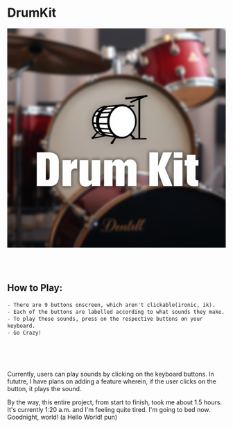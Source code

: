 # DrumKit 
![DrumKit](./meta.jpg)

<br><br>

## How to Play:
    - There are 9 buttons onscreen, which aren't clickable(ironic, ik).
    - Each of the buttons are labelled according to what sounds they make.
    - To play these sounds, press on the respective buttons on your keyboard.
    - Go Crazy!

<br><br><br>

Currently, users can play sounds by clicking on the keyboard buttons. In fututre, I have plans on adding a feature wherein, if the user clicks on the button, it plays the sound.

By the way, this entire project, from start to finish, took me about 1.5 hours. It's currently 1:20 a.m. and I'm feeling quite tired. I'm going to bed now. Goodnight, world! (a Hello World! pun)